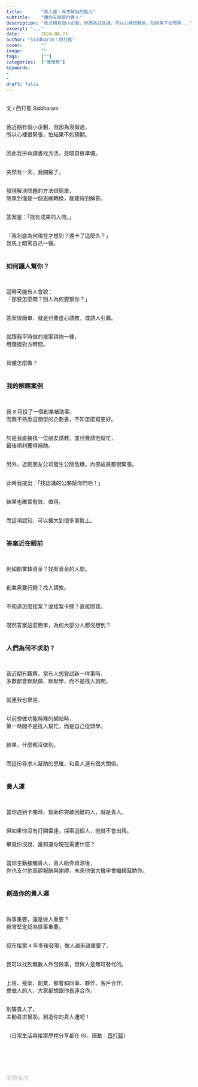 ```yaml
---
title:       "貴人運：尋求幫助的能力"
subtitle:    "讓你有無限的貴人"
description: "我近期有個小企劃，但因為沒做過，所以心裡很緊張，怕結果不如預期..."
excerpt: "..."
date:        2024-08-23
author: "Siddharam｜西打藍"
cover:       ""
image:       ""
tags:        [""]
categories:  ["慢慢想"]
keywords:
- 
- 
draft: false
---
```


<article style="font-family: 'Noto Sans TC', '微軟正黑體', sans-serif; font-weight: 300;">

<br>文 / 西打藍 Siddharam<br><br>

我近期有個小企劃，但因為沒做過，<br>
所以心裡很緊張，怕結果不如預期。<br><br>

因此我拼命讀書找方法，並暗自做準備。<br><br>

突然有一天，我開竅了。<br><br>

發現解決問題的方法很簡單，<br>
簡單到僅是一個思維轉換，就能得到解答。<br><br>

答案是：「找有成果的人問。」<br><br>

「我到底為何現在才想到？還卡了這麼久？」<br>
我馬上暗罵自己一聲。<br><br>


<h3 class="article-h1-color">如何讓人幫你？</h3><br>

這時可能有人會說：<br>
「那要怎麼問？別人為何要幫你？」<br><br>

答案很簡單，就是付費虛心請教，或請人引薦。<br><br>

就跟我平時做的接案諮詢一樣，<br>
用錢換對方時間。<br><br>

具體怎麼做？<br><br>


<h3 class="article-h1-color">我的解題案例</h3><br>

我 8 月投了一個創業補助案，<br>
而我不熟悉這類型的企劃書，不知怎麼寫更好。<br><br>

於是我直接找一位朋友請教，並付費請他幫忙，<br>
最後順利獲得補助。<br><br>

另外，近期朋友公司發生公關危機，內部成員都很緊張。<br><br>

此時我提出：「找認識的公關幫你們吧！」<br><br>

結果也確實有效、值得。<br><br>

而這項認知，可以擴大到很多事情上。<br><br>


<h3 class="article-h1-color">答案近在眼前</h3><br>

例如創業缺資金？找有資金的人問。<br><br>

創業需要行銷？找人請教。<br><br>

不知道怎麼接案？或接案卡關？直接問我。<br><br>

既然答案這麼簡單，為何大部分人都沒想到？<br><br>


<h3 class="article-h1-color">人們為何不求助？</h3><br>

我近期有觀察，當有人想嘗試新一件事時，<br>
多數都會默默做、默默學，而不是找人詢問。<br><br>

就連我也曾是。<br><br>

以前想做功能特殊的網站時，<br>
第一時間不是找人幫忙，而是自己從頭學。<br><br>

結果，什麼都沒做到。<br><br>

而這份尋求人幫助的思維，和貴人運有很大關係。<br><br>


<h3 class="article-h1-color">貴人運</h3><br>

當你遇到卡關時，幫助你突破困難的人，就是貴人。<br><br>

但如果你沒有打開雷達，探索這個人，他就不會出現。<br><br>
畢竟你沒說，誰知道你現在需要什麼？<br><br>

當你主動接觸貴人，貴人給你資源後，<br>
你也支付他高額報酬與謝禮，未來他很大機率會繼續幫助你。<br><br>


<h3 class="article-h1-color">創造你的貴人運</h3><br>

做事重要，還是做人重要？<br>
我曾堅定認為做事重要。<br><br>

但在接案 4 年多後發現，做人越來越重要了。<br><br>

我可以找到無數人外包做事，但做人是無可替代的。<br><br>

上班、接案、創業，都會和同事、夥伴、客戶合作，<br>
會做人的人，大家都想跟你長遠合作。<br><br>

別等貴人了，<br>
主動尋求幫助，創造你的貴人運吧！<br><br>



<!-- 
<!-- 案例 > 證明案例 > 壞處 > 怎麼改變（列步驟） > 結語總結金句 -->


（日常生活與接案歷程分享都在 IG、限動：<a href="https://www.instagram.com/sidd.blue/" target="_blank">西打藍</a>）<br><br>

<!-- <h3 class="article-h1-color"></h3><br> -->





<br><br><br>

</article>

<div style="color: #bfbfbf; font-size: 15px;" id="busuanzi_container_page_pv">
  閱讀量<span id="busuanzi_value_page_pv"></span>次
</div>

<script src="../../js/post.js"></script>
